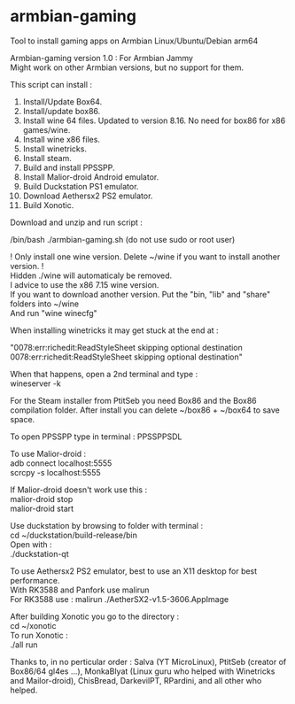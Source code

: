 # armbian-gaming  
Tool to install gaming apps on Armbian Linux/Ubuntu/Debian arm64  

Armbian-gaming version 1.0 : For Armbian Jammy   
Might work on other Armbian versions, but no support for them.  

This script can install :  
  1. Install/Update Box64.  
  2. Install/update box86.  
  3. Install wine 64 files. Updated to version 8.16. No need for box86 for x86 games/wine.
  4. Install wine x86 files.  
  5. Install winetricks.  
  6. Install steam.  
  7. Build and install PPSSPP.  
  8. Install Malior-droid Android emulator.  
  9. Build Duckstation PS1 emulator.  
  10. Download Aethersx2 PS2 emulator.  
  11. Build Xonotic.  

Download and unzip and run script :  

/bin/bash ./armbian-gaming.sh (do not use sudo or root user)  


! Only install one wine version. Delete ~/wine if you want to install another version. !  
Hidden ./wine will automaticaly be removed.   
I advice to use the x86 7.15 wine version.  
If you want to download another version. Put the "bin, "lib" and "share" folders into ~/wine  
And run "wine winecfg"  

When installing winetricks it may get stuck at the end at :   

"0078:err:richedit:ReadStyleSheet skipping optional destination  
0078:err:richedit:ReadStyleSheet skipping optional destination"  

When that happens, open a 2nd terminal and type :   
  wineserver -k  

For the Steam installer from PtitSeb you need Box86 and the Box86 compilation folder. After install you can delete ~/box86 + ~/box64 to save space.  

To open PPSSPP type in terminal :
PPSSPPSDL

To use Malior-droid :  
  adb connect localhost:5555  
  scrcpy -s localhost:5555  
  
If Malior-droid doesn't work use this :  
  malior-droid stop  
  malior-droid start  
  
Use duckstation by browsing to folder with terminal :  
cd ~/duckstation/build-release/bin  
Open with :  
./duckstation-qt  
 
To use Aethersx2 PS2 emulator, best to use an X11 desktop for best performance.  
With RK3588 and Panfork use malirun  
For RK3588 use : malirun ./AetherSX2-v1.5-3606.AppImage  
 
 
After building Xonotic you go to the directory :   
  cd ~/xonotic  
To run Xonotic :  
  ./all run  
  
Thanks to, in no perticular order : Salva (YT MicroLinux), PtitSeb (creator of Box86/64 gl4es ...), MonkaBlyat (Linux guru who helped with Winetricks and Mailor-droid), ChisBread, DarkevilPT, RPardini, and all other who helped.  
